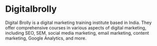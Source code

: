 # Digitalbrolly
Digital Brolly is a digital marketing training institute based in India. They offer comprehensive courses in various aspects of digital marketing, including SEO, SEM, social media marketing, email marketing, content marketing, Google Analytics, and more.
